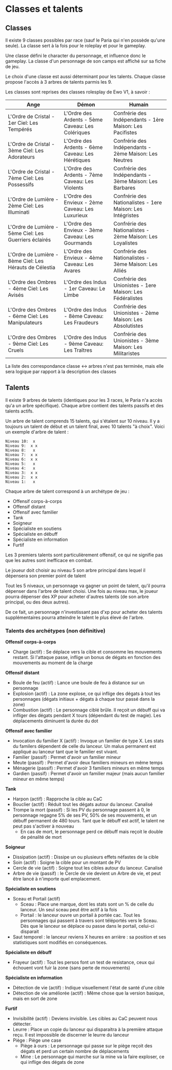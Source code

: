 # Classes et talents
## Classes
Il existe 9 classes possibles par race (sauf le Paria qui n'en possède qu'une seule). La classe sert à la fois pour le roleplay et pour le gameplay.

Une classe défini le character du personnage, et influence donc le gameplay. La classe d'un personnage de son camps est affiché sur sa fiche de jeu.

Le choix d'une classe est aussi déterminant pour les talents. Chaque classe propose l'accès à 3 arbres de talents parmis les 9.

Les classes sont reprises des classes rolesplay de Ewo V1, à savoir :

| Ange | Démon | Humain |
| ------------- |-------------| -----|
|L'Ordre de Cristal - 1er Ciel: Les Tempérés|L'Ordre des Ardents - 5ème Caveau: Les Colériques|Confrérie des Indépendants - 1ère Maison: Les Pacifistes|
|L'Ordre de Cristal - 3ème Ciel: Les Adorateurs|L'Ordre des Ardents - 6ème Caveau: Les Hérétiques|Confrérie des Indépendants - 2ème Maison: Les Neutres|
|L'Ordre de Cristal - 7ème Ciel: Les Possessifs|L'Ordre des Ardents - 7ème Caveau: Les Violents|Confrérie des Indépendants - 3ème Maison: Les Barbares|
|L'Ordre de Lumière - 2ème Ciel: Les Illuminati|L'Ordre des Envieux - 2ème Caveau: Les Luxurieux|Confrérie des Nationalistes - 1ere Maison: Les Intégristes|
|L'Ordre de Lumière - 5ème Ciel: Les Guerriers éclairés|L'Ordre des Envieux - 3ème Caveau: Les Gourmands|Confrérie des Nationalistes - 2ème Maison: Les Loyalistes|
|L'Ordre de Lumière - 8ème Ciel: Les Hérauts de Célestia|L'Ordre des Envieux - 4ème Caveau: Les Avares|Confrérie des Nationalistes - 3ème Maison: Les Alliés|
|L'Ordre des Ombres - 4ème Ciel: Les Avisés|L'Ordre des Indus - 1er Caveau: Le Limbe|Confrérie des Unionistes - 1ere Maison: Les Fédéralistes|
|L'Ordre des Ombres - 6ème Ciel: Les Manipulateurs|L'Ordre des Indus - 8ème Caveau: Les Fraudeurs|Confrérie des Unionistes - 2ème Maison: Les Absolutistes|
|L'Ordre des Ombres - 9ème Ciel: Les Cruels|L'Ordre des Indus - 9ème Caveau: Les Traîtres|Confrérie des Unionistes - 3ème Maison: Les Militaristes|

La liste des correspondance classe <-> arbres n'est pas terminée, mais elle sera logique par rapport à la description des classes


## Talents
Il existe 9 arbres de talents (identiques pour les 3 races, le Paria n'a accès qu'a un arbre spécifique). Chaque arbre contient des talents passifs et des talents actifs.

Un arbre de talent comprends 15 talents, qui s'étalent sur 10 niveau. Il y a toujours un talent de début et un talent final, avec 10 talents "à choix". Voici un exemple d'arbre de talent :

```
Niveau 10:  x
Niveau 9:  x x
Niveau 8:   x
Niveau 7:  x x
Niveau 6:  x x
Niveau 5:   x
Niveau 4:   x
Niveau 3:  x x
Niveau 2:  x x
Niveau 1:   x
```

Chaque arbre de talent correspond à un archétype de jeu :

* Offensif corps-à-corps
* Offensif distant
* Offensif avec familier
* Tank
* Soigneur
* Spécialiste en soutiens
* Spécialiste en débuff
* Spécialiste en information
* Furtif

Les 3 premiers talents sont particulièrement offensif, ce qui ne signifie pas que les autres sont inefficace en combat.

Le joueur doit choisir au niveau 5 son arbre principal dans lequel il dépensera son premier point de talent

Tout les 5 niveaux, un personnage va gagner un point de talent, qu'il pourra dépenser dans l'arbre de talent choisi. Une fois au niveau max, le joueur pourra dépenser des XP pour acheter d'autres talents (de son arbre principal, ou des deux autres).

De ce fait, un personnage n'investissant pas d'xp pour acheter des talents supplémentaires pourra atteindre le talent le plus élevé de l'arbre.

### Talents des archétypes (non définitive)
__Offensif corps-à-corps__
* Charge (actif) : Se déplace vers la cible et consomme les mouvements restant. Si l'attaque passe, inflige un bonus de dégats en fonction des mouvements au moment de la charge

__Offensif distant__
* Boule de feu (actif) : Lance une boule de feu à distance sur un personnage
* Explosion (actif) : La zone explose, ce qui inflige des dégats à tout les personnages (dégats initiaux + dégats à chaque tour passé dans la zone)
* Combustion (actif) : Le personnage ciblé brûle. Il reçoit un débuff qui va infliger des dégats pendant X tours (dépendant du test de magie). Les déplacements diminuent la durée du dot

__Offensif avec familier__
* Invocation du familier X (actif) : Invoque un familier de type X. Les stats du familers dépendent de celle du lanceur. Un malus permanent est appliqué au lanceur tant que le familier est vivant.
* Familier (passif) : Permet d'avoir un familier mineur
* Meute (passif) : Permet d'avoir deux familiers mineurs en même temps
* Ménagerie (passif) : Permet d'avoir 3 familiers mineurs en même temps
* Gardien (passif) : Permet d'avoir un familier majeur (mais aucun familier mineur en même temps)

__Tank__
* Harpon (actif) : Rapproche la cible au CaC
* Bouclier (actif) : Réduit tout les dégats autour du lanceur. Canalisé
* Trompe la mort (passif) : Si les PV du personnage passent à 0, le personnage regagne 5% de ses PV, 50% de ses mouvements, et un débuff permanent de 480 tours. Tant que le débuff est actif, le talent ne peut pas s'activer à nouveau
  * En cas de mort, le personnage perd ce débuff mais reçoit le double de pénalité de mort

__Soigneur__
* Dissipation (actif) : Dissipe un ou plusieurs effets néfastes de la cible
* Soin (actif) : Soigne la cible pour un montant de PV
* Cercle de vie (actif) : Soigne tout les cibles autour du lanceur. Canalisé
* Arbre de vie (passif) : le Cercle de vie devient un Arbre de vie, et peut être lancé à n'importe quel emplacement.

__Spécialiste en soutiens__
* Sceau et Portail (actif)
  * Sceau : Place une marque, dont les stats sont un % de celle du lanceur. Un seul sceau peut être actif à la fois
  * Portail : le lanceur ouvre un portail à portée cac. Tout les personnages qui passent à travers sont téléportés vers le Sceau. Dès que le lanceur se déplace ou passe dans le portail, celui-ci disparait
* Saut temporel : le lanceur reviens X heures en arrière : sa position et ses statistiques sont modifiés en conséquences.

__Spécialiste en débuff__
* Frayeur (actif) : Tout les persos font un test de resistance, ceux qui échouent vont fuir la zone (sans perte de mouvements)

__Spécialiste en information__
* Détection de vie (actif) : Indique visuellement l'état de santé d'une cible
* Détection de vie améliorée (actif) : Même chose que la version basique, mais en sort de zone

__Furtif__
* Invisibilité (actif) : Deviens invisible. Les cibles au CaC peuvent nous détecter.
* Leurre : Place un copie du lanceur qui disparaitra à la première attaque reçu. Il est impossible de discerner le leurre du lanceur
* Piège : Piège une case
  * Piège à ours : Le personnage qui passe sur le piège reçoit des dégats et perd un certain nombre de déplacements
  * Mine : Le personnage qui marche sur la mine va la faire exploser, ce qui inflige des dégats de zone
